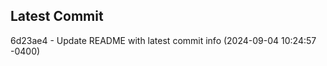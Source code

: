 
## Latest Commit
6d23ae4 - Update README with latest commit info (2024-09-04 10:24:57 -0400) <Yunxi-Zhou>

